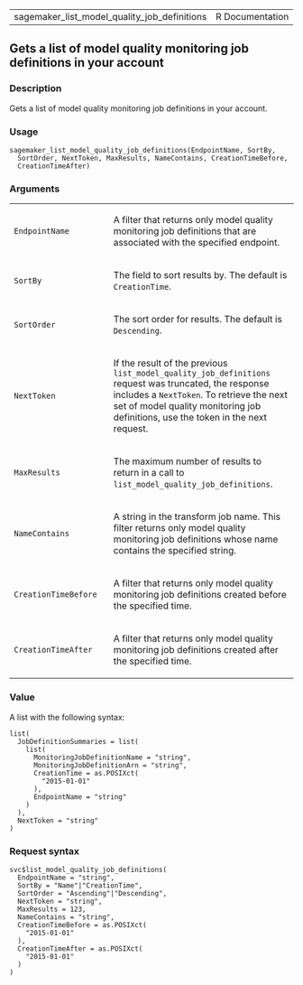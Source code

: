 <table style="width: 100%;">
<tbody>
<tr class="odd">
<td>sagemaker_list_model_quality_job_definitions</td>
<td style="text-align: right;">R Documentation</td>
</tr>
</tbody>
</table>

## Gets a list of model quality monitoring job definitions in your account

### Description

Gets a list of model quality monitoring job definitions in your account.

### Usage

    sagemaker_list_model_quality_job_definitions(EndpointName, SortBy,
      SortOrder, NextToken, MaxResults, NameContains, CreationTimeBefore,
      CreationTimeAfter)

### Arguments

<table>
<colgroup>
<col style="width: 35%" />
<col style="width: 65%" />
</colgroup>
<tbody>
<tr class="odd">
<td><code
id="sagemaker_list_model_quality_job_definitions_:_EndpointName">EndpointName</code></td>
<td><p>A filter that returns only model quality monitoring job
definitions that are associated with the specified endpoint.</p></td>
</tr>
<tr class="even">
<td><code
id="sagemaker_list_model_quality_job_definitions_:_SortBy">SortBy</code></td>
<td><p>The field to sort results by. The default is
<code>CreationTime</code>.</p></td>
</tr>
<tr class="odd">
<td><code
id="sagemaker_list_model_quality_job_definitions_:_SortOrder">SortOrder</code></td>
<td><p>The sort order for results. The default is
<code>Descending</code>.</p></td>
</tr>
<tr class="even">
<td><code
id="sagemaker_list_model_quality_job_definitions_:_NextToken">NextToken</code></td>
<td><p>If the result of the previous
<code>list_model_quality_job_definitions</code> request was truncated,
the response includes a <code>NextToken</code>. To retrieve the next set
of model quality monitoring job definitions, use the token in the next
request.</p></td>
</tr>
<tr class="odd">
<td><code
id="sagemaker_list_model_quality_job_definitions_:_MaxResults">MaxResults</code></td>
<td><p>The maximum number of results to return in a call to
<code>list_model_quality_job_definitions</code>.</p></td>
</tr>
<tr class="even">
<td><code
id="sagemaker_list_model_quality_job_definitions_:_NameContains">NameContains</code></td>
<td><p>A string in the transform job name. This filter returns only
model quality monitoring job definitions whose name contains the
specified string.</p></td>
</tr>
<tr class="odd">
<td><code
id="sagemaker_list_model_quality_job_definitions_:_CreationTimeBefore">CreationTimeBefore</code></td>
<td><p>A filter that returns only model quality monitoring job
definitions created before the specified time.</p></td>
</tr>
<tr class="even">
<td><code
id="sagemaker_list_model_quality_job_definitions_:_CreationTimeAfter">CreationTimeAfter</code></td>
<td><p>A filter that returns only model quality monitoring job
definitions created after the specified time.</p></td>
</tr>
</tbody>
</table>

### Value

A list with the following syntax:

    list(
      JobDefinitionSummaries = list(
        list(
          MonitoringJobDefinitionName = "string",
          MonitoringJobDefinitionArn = "string",
          CreationTime = as.POSIXct(
            "2015-01-01"
          ),
          EndpointName = "string"
        )
      ),
      NextToken = "string"
    )

### Request syntax

    svc$list_model_quality_job_definitions(
      EndpointName = "string",
      SortBy = "Name"|"CreationTime",
      SortOrder = "Ascending"|"Descending",
      NextToken = "string",
      MaxResults = 123,
      NameContains = "string",
      CreationTimeBefore = as.POSIXct(
        "2015-01-01"
      ),
      CreationTimeAfter = as.POSIXct(
        "2015-01-01"
      )
    )
